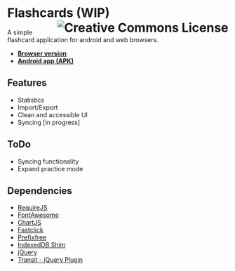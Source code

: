 Flashcards (WIP) <a rel="license" href="http://creativecommons.org/licenses/by-nc-sa/3.0/"><img align="right" alt="Creative Commons License" style="border-width:0" src="http://i.creativecommons.org/l/by-nc-sa/3.0/88x31.png" /></a>
==========

A simple flashcard application for android and web browsers.  

* [**Browser version**](http://elias-schuett.de/git/Flashcards/)
* [**Android app (APK)**](https://dl.dropboxusercontent.com/u/14645664/files/Flashcards.apk)


## Features

* Statistics
* Import/Export
* Clean and accessible UI
* Syncing [in progress]

## ToDo

* Syncing functionality
* Expand practice mode

## Dependencies

* [RequireJS](http://requirejs.org/)
* [FontAwesome](http://fontawesome.io/)
* [ChartJS](http://www.chartjs.org/)
* [Fastclick](https://github.com/ftlabs/fastclick/)
* [Prefixfree](http://leaverou.github.io/prefixfree/)
* [IndexedDB Shim](https://github.com/axemclion/IndexedDBShim/)
* [jQuery](http://jquery.com/)
* [Transit - jQuery Plugin](http://ricostacruz.com/jquery.transit/)